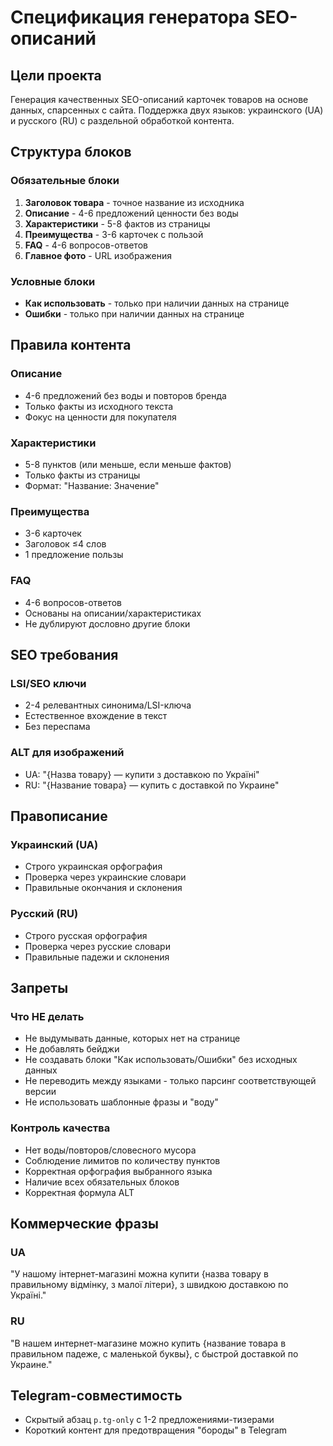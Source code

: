 # Спецификация генератора SEO-описаний

## Цели проекта
Генерация качественных SEO-описаний карточек товаров на основе данных, спарсенных с сайта. Поддержка двух языков: украинского (UA) и русского (RU) с раздельной обработкой контента.

## Структура блоков

### Обязательные блоки
1. **Заголовок товара** - точное название из исходника
2. **Описание** - 4-6 предложений ценности без воды
3. **Характеристики** - 5-8 фактов из страницы
4. **Преимущества** - 3-6 карточек с пользой
5. **FAQ** - 4-6 вопросов-ответов
6. **Главное фото** - URL изображения

### Условные блоки
- **Как использовать** - только при наличии данных на странице
- **Ошибки** - только при наличии данных на странице

## Правила контента

### Описание
- 4-6 предложений без воды и повторов бренда
- Только факты из исходного текста
- Фокус на ценности для покупателя

### Характеристики
- 5-8 пунктов (или меньше, если меньше фактов)
- Только факты из страницы
- Формат: "Название: Значение"

### Преимущества
- 3-6 карточек
- Заголовок ≤4 слов
- 1 предложение пользы

### FAQ
- 4-6 вопросов-ответов
- Основаны на описании/характеристиках
- Не дублируют дословно другие блоки

## SEO требования

### LSI/SEO ключи
- 2-4 релевантных синонима/LSI-ключа
- Естественное вхождение в текст
- Без переспама

### ALT для изображений
- UA: "{Назва товару} — купити з доставкою по Україні"
- RU: "{Название товара} — купить с доставкой по Украине"

## Правописание

### Украинский (UA)
- Строго украинская орфография
- Проверка через украинские словари
- Правильные окончания и склонения

### Русский (RU)
- Строго русская орфография
- Проверка через русские словари
- Правильные падежи и склонения

## Запреты

### Что НЕ делать
- Не выдумывать данные, которых нет на странице
- Не добавлять бейджи
- Не создавать блоки "Как использовать/Ошибки" без исходных данных
- Не переводить между языками - только парсинг соответствующей версии
- Не использовать шаблонные фразы и "воду"

### Контроль качества
- Нет воды/повторов/словесного мусора
- Соблюдение лимитов по количеству пунктов
- Корректная орфография выбранного языка
- Наличие всех обязательных блоков
- Корректная формула ALT

## Коммерческие фразы

### UA
"У нашому інтернет-магазині можна купити {назва товару в правильному відмінку, з малої літери}, з швидкою доставкою по Україні."

### RU
"В нашем интернет-магазине можно купить {название товара в правильном падеже, с маленькой буквы}, с быстрой доставкой по Украине."

## Telegram-совместимость
- Скрытый абзац `p.tg-only` с 1-2 предложениями-тизерами
- Короткий контент для предотвращения "бороды" в Telegram

